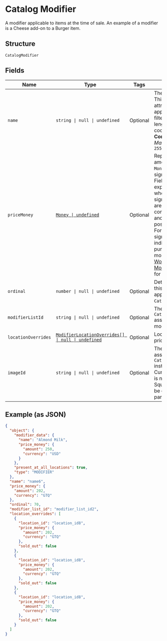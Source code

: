 <!-- Optimized: 2025-10-06 -->
<!-- RPM: 1.6.2.1.1.6.2.1_catalog-modifier_20251006 -->
<!-- Session: E2E RPM DNA Application -->
<!-- AOM: RND (Reggie & Dro) -->
<!-- COI: TECHNOLOGY -->
<!-- RPM: HIGH -->
<!-- ACTION: BUILD -->


# Catalog Modifier

A modifier applicable to items at the time of sale. An example of a modifier is a Cheese add-on to a Burger item.

## Structure

`CatalogModifier`

## Fields

| Name | Type | Tags | Description |
|  --- | --- | --- | --- |
| `name` | `string \| null \| undefined` | Optional | The modifier name.  This is a searchable attribute for use in applicable query filters, and its value length is of Unicode code points.<br>**Constraints**: *Maximum Length*: `255` |
| `priceMoney` | [`Money \| undefined`](../../doc/models/money.md) | Optional | Represents an amount of money. `Money` fields can be signed or unsigned.<br>Fields that do not explicitly define whether they are signed or unsigned are<br>considered unsigned and can only hold positive amounts. For signed fields, the<br>sign of the value indicates the purpose of the money transfer. See<br>[Working with Monetary Amounts](https://developer.squareup.com/docs/build-basics/working-with-monetary-amounts)<br>for more information. |
| `ordinal` | `number \| null \| undefined` | Optional | Determines where this `CatalogModifier` appears in the `CatalogModifierList`. |
| `modifierListId` | `string \| null \| undefined` | Optional | The ID of the `CatalogModifierList` associated with this modifier. |
| `locationOverrides` | [`ModifierLocationOverrides[] \| null \| undefined`](../../doc/models/modifier-location-overrides.md) | Optional | Location-specific price overrides. |
| `imageId` | `string \| null \| undefined` | Optional | The ID of the image associated with this `CatalogModifier` instance.<br>Currently this image is not displayed by Square, but is free to be displayed in 3rd party applications. |

## Example (as JSON)

```json
{
  "object": {
    "modifier_data": {
      "name": "Almond Milk",
      "price_money": {
        "amount": 250,
        "currency": "USD"
      }
    },
    "present_at_all_locations": true,
    "type": "MODIFIER"
  },
  "name": "name6",
  "price_money": {
    "amount": 202,
    "currency": "GTQ"
  },
  "ordinal": 70,
  "modifier_list_id": "modifier_list_id2",
  "location_overrides": [
    {
      "location_id": "location_id8",
      "price_money": {
        "amount": 202,
        "currency": "GTQ"
      },
      "sold_out": false
    },
    {
      "location_id": "location_id8",
      "price_money": {
        "amount": 202,
        "currency": "GTQ"
      },
      "sold_out": false
    },
    {
      "location_id": "location_id8",
      "price_money": {
        "amount": 202,
        "currency": "GTQ"
      },
      "sold_out": false
    }
  ]
}
```
